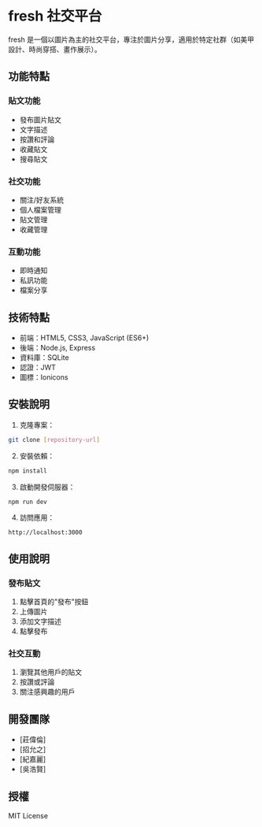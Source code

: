 # fresh 社交平台

fresh 是一個以圖片為主的社交平台，專注於圖片分享，適用於特定社群（如美甲設計、時尚穿搭、畫作展示）。

## 功能特點

### 貼文功能
- 發布圖片貼文
- 文字描述
- 按讚和評論
- 收藏貼文
- 搜尋貼文

### 社交功能
- 關注/好友系統
- 個人檔案管理
- 貼文管理
- 收藏管理

### 互動功能
- 即時通知
- 私訊功能
- 檔案分享

## 技術特點

- 前端：HTML5, CSS3, JavaScript (ES6+)
- 後端：Node.js, Express
- 資料庫：SQLite
- 認證：JWT
- 圖標：Ionicons

## 安裝說明

1. 克隆專案：
```bash
git clone [repository-url]
```

2. 安裝依賴：
```bash
npm install
```

3. 啟動開發伺服器：
```bash
npm run dev
```

4. 訪問應用：
```
http://localhost:3000
```

## 使用說明

### 發布貼文
1. 點擊首頁的"發布"按鈕
2. 上傳圖片
3. 添加文字描述
4. 點擊發布

### 社交互動
1. 瀏覽其他用戶的貼文
2. 按讚或評論
3. 關注感興趣的用戶

## 開發團隊

- [莊偉倫]
- [招允之]
- [紀嘉麗]
- [吳浩賢]
## 授權

MIT License
